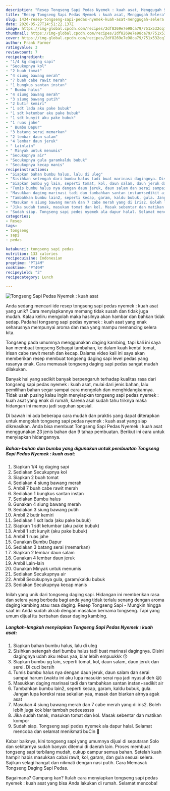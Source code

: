 ```yaml
---
description: "Resep Tongseng Sapi Pedas Nyemek : kuah asat, Menggugah Selera"
title: "Resep Tongseng Sapi Pedas Nyemek : kuah asat, Menggugah Selera"
slug: 1434-resep-tongseng-sapi-pedas-nyemek-kuah-asat-menggugah-selera
date: 2020-05-27T14:51:22.137Z
image: https://img-global.cpcdn.com/recipes/2df8269e7e98ca79/751x532cq70/tongseng-sapi-pedas-nyemek-kuah-asat-foto-resep-utama.jpg
thumbnail: https://img-global.cpcdn.com/recipes/2df8269e7e98ca79/751x532cq70/tongseng-sapi-pedas-nyemek-kuah-asat-foto-resep-utama.jpg
cover: https://img-global.cpcdn.com/recipes/2df8269e7e98ca79/751x532cq70/tongseng-sapi-pedas-nyemek-kuah-asat-foto-resep-utama.jpg
author: Frank Farmer
ratingvalue: 3
reviewcount: 7
recipeingredient:
- "1/4 kg daging sapi"
- "Secukupnya kol"
- "2 buah tomat"
- "4 siung bawang merah"
- "7 buah cabe rawit merah"
- "1 bungkus santan instan"
- " Bumbu halus"
- "4 siung bawang merah"
- "3 siung bawang putih"
- "2 butir kemiri"
- "1 sdt lada aku pake bubuk"
- "1 sdt ketumbar aku pake bubuk"
- "1 sdt kunyit aku pake bubuk"
- "1 ruas jahe"
- " Bumbu Dapur"
- "3 batang serai memarkan"
- "2 lembar daun salam"
- "4 lembar daun jeruk"
- " Lainlain"
- " Minyak untuk menumis"
- "Secukupnya air"
- "Secukupnya gula garamkaldu bubuk"
- "Secukupnya kecap manis"
recipeinstructions:
- "Siapkan bahan bumbu halus, lalu di uleg"
- "Sisihkan setengah dari bumbu halus tadi buat marinasi dagingnya. Disini dagingnya udah aku rebus yaa, biar lebih empuukkk 😚"
- "Siapkan bumbu yg lain, seperti tomat, kol, daun salam, daun jeruk dan serei. Di cuci bersih"
- "Tumis bumbu halus nya dengan daun jeruk, daun salam dan serai sampai harum (waktu ini aku lupa masukin serai nya jadi nyusul deh 😃)"
- "Masukkan daging marinasi tadi dan tambahkan santan instan+sedikit air"
- "Tambahkan bumbu lain2, seperti kecap, garam, kaldu bubuk, gula. Jangan lupa koreksi rasa sekalian yaa, masak dan biarkan airnya agak asat"
- "Masukan 4 siung bawang merah dan 7 cabe merah yang di iris2. Boleh lebih juga kok biar tambah pedeesssss"
- "Jika sudah tanak, masukan tomat dan kol. Masak sebentar dan matikan kompor"
- "Sudah siap. Tongseng sapi pedes nyemek ala dapur halal. Selamat mencoba dan selamat menikmati buCin 🤗"
categories:
- Resep
tags:
- tongseng
- sapi
- pedas

katakunci: tongseng sapi pedas 
nutrition: 133 calories
recipecuisine: Indonesian
preptime: "PT14M"
cooktime: "PT49M"
recipeyield: "2"
recipecategory: Lunch

---
```



![Tongseng Sapi Pedas Nyemek : kuah asat](https://img-global.cpcdn.com/recipes/2df8269e7e98ca79/751x532cq70/tongseng-sapi-pedas-nyemek-kuah-asat-foto-resep-utama.jpg)

Anda sedang mencari ide resep tongseng sapi pedas nyemek : kuah asat yang unik? Cara menyiapkannya memang tidak susah dan tidak juga mudah. Kalau keliru mengolah maka hasilnya akan hambar dan bahkan tidak sedap. Padahal tongseng sapi pedas nyemek : kuah asat yang enak seharusnya mempunyai aroma dan rasa yang mampu memancing selera kita.

Tongseng pada umumnya menggunakan daging kambing, tapi kali ini saya kan membuat tongseng Sebagai tambahan, ke dalam kuah kental tomat, irisan cabe rawit merah dan kecap. Dalama video kali ini saya akan memberikan resep membuat tongseng daging sapi level pedas yang rasanya enak. Cara memasak tongseng daging sapi pedas sangat mudah dilakukan.

Banyak hal yang sedikit banyak berpengaruh terhadap kualitas rasa dari tongseng sapi pedas nyemek : kuah asat, mulai dari jenis bahan, lalu pemilihan bahan segar sampai cara mengolah dan menghidangkannya. Tidak usah pusing kalau ingin menyiapkan tongseng sapi pedas nyemek : kuah asat yang enak di rumah, karena asal sudah tahu triknya maka hidangan ini mampu jadi suguhan spesial.


Di bawah ini ada beberapa cara mudah dan praktis yang dapat diterapkan untuk mengolah tongseng sapi pedas nyemek : kuah asat yang siap dikreasikan. Anda bisa membuat Tongseng Sapi Pedas Nyemek : kuah asat menggunakan 23 jenis bahan dan 9 tahap pembuatan. Berikut ini cara untuk menyiapkan hidangannya.

<!--inarticleads1-->

##### Bahan-bahan dan bumbu yang digunakan untuk pembuatan Tongseng Sapi Pedas Nyemek : kuah asat:

1. Siapkan 1/4 kg daging sapi
1. Sediakan Secukupnya kol
1. Siapkan 2 buah tomat
1. Sediakan 4 siung bawang merah
1. Ambil 7 buah cabe rawit merah
1. Sediakan 1 bungkus santan instan
1. Sediakan  Bumbu halus
1. Gunakan 4 siung bawang merah
1. Sediakan 3 siung bawang putih
1. Ambil 2 butir kemiri
1. Sediakan 1 sdt lada (aku pake bubuk)
1. Siapkan 1 sdt ketumbar (aku pake bubuk)
1. Ambil 1 sdt kunyit (aku pake bubuk)
1. Ambil 1 ruas jahe
1. Gunakan  Bumbu Dapur
1. Sediakan 3 batang serai (memarkan)
1. Siapkan 2 lembar daun salam
1. Gunakan 4 lembar daun jeruk
1. Ambil  Lain-lain
1. Gunakan  Minyak untuk menumis
1. Sediakan Secukupnya air
1. Ambil Secukupnya gula, garam/kaldu bubuk
1. Sediakan Secukupnya kecap manis


Inilah yang unik dari tongseng daging sapi. Hidangan ini memberikan rasa dan selera yang berbeda bagi anda yang tidak terlalu senang dengan aroma daging kambing atau rasa daging. Resep Tongseng Sapi - Mungkin hingga saat ini Anda sudah akrab dengan masakan bernama tongseng. Tapi yang umum dijual itu berbahan dasar daging kambing. 

<!--inarticleads2-->

##### Langkah-langkah menyiapkan Tongseng Sapi Pedas Nyemek : kuah asat:

1. Siapkan bahan bumbu halus, lalu di uleg
1. Sisihkan setengah dari bumbu halus tadi buat marinasi dagingnya. Disini dagingnya udah aku rebus yaa, biar lebih empuukkk 😚
1. Siapkan bumbu yg lain, seperti tomat, kol, daun salam, daun jeruk dan serei. Di cuci bersih
1. Tumis bumbu halus nya dengan daun jeruk, daun salam dan serai sampai harum (waktu ini aku lupa masukin serai nya jadi nyusul deh 😃)
1. Masukkan daging marinasi tadi dan tambahkan santan instan+sedikit air
1. Tambahkan bumbu lain2, seperti kecap, garam, kaldu bubuk, gula. Jangan lupa koreksi rasa sekalian yaa, masak dan biarkan airnya agak asat
1. Masukan 4 siung bawang merah dan 7 cabe merah yang di iris2. Boleh lebih juga kok biar tambah pedeesssss
1. Jika sudah tanak, masukan tomat dan kol. Masak sebentar dan matikan kompor
1. Sudah siap. Tongseng sapi pedes nyemek ala dapur halal. Selamat mencoba dan selamat menikmati buCin 🤗


Kabar baiknya, kini tongseng sapi yang umumnya dijual di seputaran Solo dan sekitarnya sudah banyak ditemui di daerah lain. Proses membuat tongseng sapi terbilang mudah, cukup campur semua bahan. Setelah kuah hampir habis masukkan cabai rawit, kol, garam, dan gula sesuai selera. Sajikan selagi hangat dan nikmati dengan nasi putih. Cara Memasak Tongseng Daging Sapi Pedas. 

Bagaimana? Gampang kan? Itulah cara menyiapkan tongseng sapi pedas nyemek : kuah asat yang bisa Anda lakukan di rumah. Selamat mencoba!
